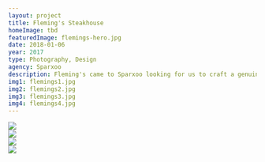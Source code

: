 ```yaml
---
layout: project
title: Fleming's Steakhouse
homeImage: tbd
featuredImage: flemings-hero.jpg
date: 2018-01-06
year: 2017
type: Photography, Design
agency: Sparxoo
description: Fleming's came to Sparxoo looking for us to craft a genuine look and feel for their social and digital presence. The goal was to create interest and drive reservations for their holiday offerings and private dining experiences. We included more human elements and let the food determine how each scene was staged. We shot the food as it came out of the kitchen, without beauty modifications, so the experience online matched the in-restaurant presentation. Also helping to create a new menu concept and design, we leveraged locally curated pairings of both steak and wine for the reopening of their flagship location in Newport Beach, California.
img1: flemings1.jpg
img2: flemings2.jpg
img3: flemings3.jpg
img4: flemings4.jpg
---
```


<div class="col-xs-12 col-sm-6 about-work-items__item">
  <img src="{{ site.baseurl}}/assets/images/{{ page.img1 }}">
</div>
<div class="col-xs-12 col-sm-6 about-work-items__item">
  <img src="{{ site.baseurl}}/assets/images/{{ page.img2 }}">
</div>
<div class="col-xs-12 about-work-items__item">
  <img src="{{ site.baseurl}}/assets/images/{{ page.img3 }}">
</div>
<div class="col-xs-12 about-work-items__item">
  <img src="{{ site.baseurl}}/assets/images/{{ page.img4 }}">
</div>